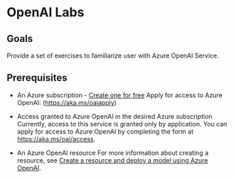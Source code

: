 # OpenAI Labs

## Goals

Provide a set of exercises to familiarize user with Azure OpenAI Service.

## Prerequisites

- An Azure subscription - [Create one for free](https://azure.microsoft.com/free/cognitive-services)
Apply for access to Azure OpenAI: (https://aka.ms/oaiapply)

- Access granted to Azure OpenAI in the desired Azure subscription
  Currently, access to this service is granted only by application. You can apply for access to Azure OpenAI by completing the form at <https://aka.ms/oai/access>. 

- An Azure OpenAI resource
  For more information about creating a resource, see [Create a resource and deploy a model using Azure OpenAI](https://learn.microsoft.com/en-us/azure/cognitive-services/openai/how-to/create-resource).
